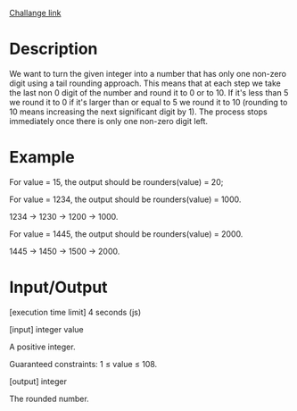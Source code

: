 [Challange link](https://codefights.com/arcade/code-arcade/loop-tunnel/H5PP5MXvYvWXxTytH)
# Description
We want to turn the given integer into a number that has only one non-zero digit using a tail rounding approach. This means that at each step we take the last non 0 digit of the number and round it to 0 or to 10. If it's less than 5 we round it to 0 if it's larger than or equal to 5 we round it to 10 (rounding to 10 means increasing the next significant digit by 1). The process stops immediately once there is only one non-zero digit left.

# Example

For value = 15, the output should be
rounders(value) = 20;

For value = 1234, the output should be
rounders(value) = 1000.

1234 -> 1230 -> 1200 -> 1000.

For value = 1445, the output should be
rounders(value) = 2000.

1445 -> 1450 -> 1500 -> 2000.

# Input/Output

[execution time limit] 4 seconds (js)

[input] integer value

A positive integer.

Guaranteed constraints:
1 ≤ value ≤ 108.

[output] integer

The rounded number.